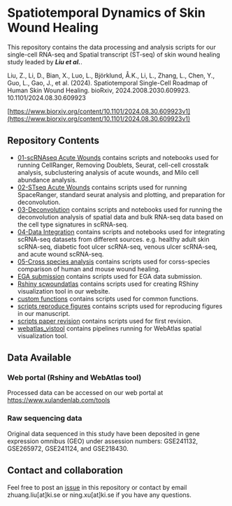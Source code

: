 # Spatiotemporal Dynamics of Skin Wound Healing

This repository contains the data processing and analysis scripts for our single-cell RNA-seq and Spatial transcript (ST-seq) of skin wound healing study leaded by ***Liu et al.***.

Liu, Z., Li, D., Bian, X., Luo, L., Björklund, Å.K., Li, L., Zhang, L., Chen, Y., Guo, L., Gao, J., et al. (2024). Spatiotemporal Single-Cell Roadmap of Human Skin Wound Healing. bioRxiv, 2024.2008.2030.609923. 10.1101/2024.08.30.609923


[https://www.biorxiv.org/content/10.1101/2024.08.30.609923v1](https://www.biorxiv.org/content/10.1101/2024.08.30.609923v1)


## Repository Contents

  - [01-scRNAseq Acute Wounds](https://github.com/Zhuang-Bio/scRNA_STseq_human_wounds_paper_scripts/tree/main/01-scRNAseq%20Acute%20Wounds) contains scripts and notebooks used for running CellRanger, Removing Doublets, Seurat, cell-cell crosstalk analysis, subclustering analysis of acute wounds, and Milo cell abundance analysis.
   - [02-STseq Acute Wounds](https://github.com/Zhuang-Bio/scRNA_STseq_human_wounds_paper_scripts/tree/main/02-STseq%20Acute%20Wounds) contains scripts used for running SpaceRanger, standard seurat analysis and plotting, and preparation for deconvolution.
   - [03-Deconvolution](https://github.com/Zhuang-Bio/scRNA_STseq_human_wounds_paper_scripts/tree/main/03-Deconvolution) contains scripts and notebooks used for running the deconvolution analysis of spatial data and bulk RNA-seq data based on the cell type signatures in scRNA-seq.
   - [04-Data Integration](https://github.com/Zhuang-Bio/scRNA_STseq_human_wounds_paper_scripts/tree/main/04-Data%20Integration) contains scripts and notebooks used for integrating scRNA-seq datasets from different sources. e.g. healthy adult skin scRNA-seq, diabetic foot ulcer scRNA-seq, venous ulcer scRNA-seq, and acute wound scRNA-seq.
   - [05-Cross species analysis](https://github.com/Zhuang-Bio/scRNA_STseq_human_wounds_paper_scripts/tree/main/05-Cross%20species%20analysis) contains scripts used for corss-species comparison of human and mouse wound healing.
   - [EGA submission](https://github.com/Zhuang-Bio/scRNA_STseq_human_wounds_paper_scripts/tree/main/EGA%20submission) contains scripts used for EGA data submission.
   - [Rshiny scwoundatlas](https://github.com/Zhuang-Bio/scRNA_STseq_human_wounds_paper_scripts/tree/main/Rshiny%20scwoundatlas) contains scripts used for creating RShiny visualization tool in our website.
   - [custom functions](https://github.com/Zhuang-Bio/scRNA_STseq_human_wounds_paper_scripts/tree/main/custom%20functions) contains scripts used for common functions.
   - [scripts reproduce figures](https://github.com/Zhuang-Bio/scRNA_STseq_human_wounds_paper_scripts/tree/main/scripts%20reproduce%20figures) contains scripts used for reproducing figures in our manuscript.
   - [scripts paper revision](https://github.com/Zhuang-Bio/scRNA_STseq_human_wounds_paper_scripts/tree/main/scripts%20paper%20revison) contains scripts used for first revision.
   - [webatlas_vistool](https://github.com/Zhuang-Bio/scRNA_STseq_human_wounds_paper_scripts/tree/main/webatlas_vistool) contains pipelines running for WebAtlas spatial visualization tool.


## Data Available

### Web portal (Rshiny and WebAtlas tool)
  Processed data can be accessed on our web portal at https://www.xulandenlab.com/tools

### Raw sequencing data
  Original data sequenced in this study have been deposited in gene expression omnibus (GEO) under assession numbers: GSE241132, GSE265972, GSE241124, and GSE218430.



## Contact and collaboration
Feel free to post an [issue](https://github.com/Zhuang-Bio/scRNA_STseq_human_wounds_paper_scripts/issues) in this repository or contact by email zhuang.liu[at]ki.se or ning.xu[at]ki.se if you have any questions.


